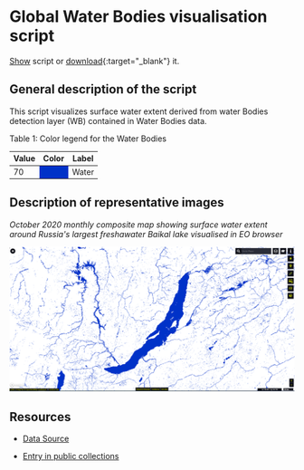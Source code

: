 # Global Water Bodies visualisation script

<a href="#" id='togglescript'>Show</a> script or [download](script.js){:target="_blank"} it.
<div id='script_view' style="display:none">
{% highlight javascript %}
      {% include_relative script.js %}
{% endhighlight %}
</div>

## General description of the script  
This script visualizes surface water extent derived from water Bodies detection layer (WB) contained in Water Bodies data.
 
Table 1: Color legend for the Water Bodies 
<table>
  <thead>
    <tr>
      <th>Value</th>
      <th>Color</th>
	    <th>Label</th>
    </tr>
  </thead>
  <tbody>
    <tr>
      <td>70 </td>
      <td style="background-color:#0032c8"></td>
	    <td> Water </td>
    </tr>
  </tbody>
</table>  

## Description of representative images
 *October 2020 monthly composite map showing surface water extent around Russia's largest freshawater Baikal lake  visualised in EO browser*

![Water bodies map Baikal lake ](fig/baikal-water.PNG)

## Resources

- [Data Source](https://land.copernicus.vgt.vito.be/PDF/portal/Application.html#Browse;Root=514888;Collection=1000152;Time=NORMAL,NORMAL,-1,,,-1,,)

- [Entry in public collections](https://github.com/sentinel-hub/public-collections/tree/main/collections/water-bodies)
